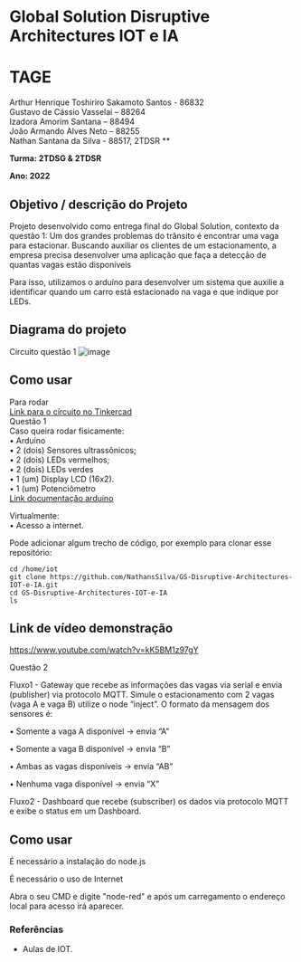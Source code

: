 # Global Solution Disruptive Architectures IOT e IA

# TAGE

Arthur Henrique Toshiriro Sakamoto Santos - 86832  
Gustavo de Cássio Vasselai – 88264  
Izadora Amorim Santana – 88494  
João Armando Alves Neto – 88255  
Nathan Santana da Silva - 88517, 2TDSR ** 

**Turma: 2TDSG & 2TDSR**

**Ano: 2022**

## Objetivo / descrição do Projeto

Projeto desenvolvido como entrega final do Global Solution, contexto da questão 1:
Um dos grandes problemas do trânsito é encontrar uma vaga para estacionar. Buscando auxiliar os clientes de um estacionamento, a empresa precisa desenvolver uma aplicação que faça a detecção de quantas vagas estão disponíveis

Para isso, utilizamos o arduíno para desenvolver um sistema que auxilie a identificar quando um carro está estacionado na vaga e que indique por LEDs.

## Diagrama do projeto

Circuito questão 1
![image](https://user-images.githubusercontent.com/61067852/200679448-7cf55813-3ab7-45b9-b3d6-cb216a15cf65.png)


## Como usar 

Para rodar  
[Link para o círcuito no Tinkercad](https://www.tinkercad.com/things/9JpD2BmMCuz?sharecode=L6xAuMO6RxDp7htNYe9JhjCB4pU5WoB-waB1R5NSyh0)  
Questão 1  
Caso queira rodar fisicamente:  
• Arduíno  
• 2 (dois) Sensores ultrassônicos;  
• 2 (dois) LEDs vermelhos;  
• 2 (dois) LEDs verdes  
• 1 (um) Display LCD (16x2).  
• 1 (um) Potenciômetro  
[Link documentação arduino](https://docs.arduino.cc)

Virtualmente:  
• Acesso a internet.


Pode adicionar algum trecho de código, por exemplo para clonar esse repositório:

    cd /home/iot
    git clone https://github.com/NathansSilva/GS-Disruptive-Architectures-IOT-e-IA.git
    cd GS-Disruptive-Architectures-IOT-e-IA
    ls

## Link de vídeo demonstração

https://www.youtube.com/watch?v=kK5BM1z97gY


Questão 2


Fluxo1 - Gateway que recebe as informações das vagas via serial e envia (publisher) via protocolo MQTT.
Simule o estacionamento com 2 vagas (vaga A e vaga B) utilize o node “inject”. O formato da mensagem
dos sensores é:

• Somente a vaga A disponível → envia “A”

• Somente a vaga B disponível → envia “B”

• Ambas as vagas disponíveis → envia “AB”

• Nenhuma vaga disponível → envia “X”


Fluxo2 - Dashboard que recebe (subscriber) os dados via protocolo MQTT e exibe o status em um
Dashboard.

## Como usar
 É necessário a instalação do node.js
 
 É necessário o uso de Internet
 
 Abra o seu CMD e digite "node-red" e após um carregamento o endereço local para acesso irá aparecer.
 
### Referências 

* Aulas de IOT.

